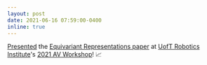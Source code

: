 ```yaml
---
layout: post
date: 2021-06-16 07:59:00-0400
inline: true
---
```


[Presented][ps] the [Equivariant Representations paper][eq_paper] at [UofT Robotics Institute][ri]'s [2021 AV Workshop][av_ws]! 📈


[ri]: https://robotics.utoronto.ca/
[av_ws]: https://robotics.utoronto.ca/av-workshop-2021/
[eq_paper]: https://arxiv.org/abs/2110.07668
[ps]: https://youtu.be/uOLLrZzljs8?t=11855